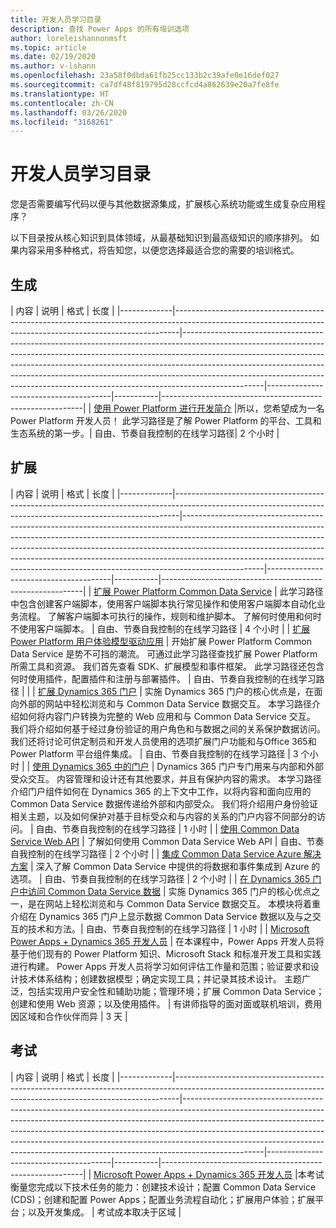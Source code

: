 ```yaml
---
title: 开发人员学习目录
description: 查找 Power Apps 的所有培训选项
author: loreleishannonmsft
ms.topic: article
ms.date: 02/19/2020
ms.author: v-lshann
ms.openlocfilehash: 23a58f0dbda61fb25cc133b2c39afe0e16def027
ms.sourcegitcommit: ca7df48f819795d28ccfcd4a862639e20a7fe8fe
ms.translationtype: HT
ms.contentlocale: zh-CN
ms.lasthandoff: 03/26/2020
ms.locfileid: "3168261"
---
```

# <a name="developer-learning-catalog"></a>开发人员学习目录

您是否需要编写代码以便与其他数据源集成，扩展核心系统功能或生成复杂应用程序？

以下目录按从核心知识到具体领域，从最基础知识到最高级知识的顺序排列。 如果内容采用多种格式，将告知您，以便您选择最适合您的需要的培训格式。

## <a name="build"></a>生成<a name="build"></a>
| 内容  | 说明     | 格式     | 长度    | 
|-------------|-------------------------------------------------------------------------------------------------------------------------------------------------------------|--------------------------------------------------------------------------------------------------------------------------------------------------------------------------------------------------------------------------------------------------------------------------------------------------------------------------------------------------------------------------------------------------------------------------|---------------------------------------|-----------|----------------------------------------------------------|
| [使用 Power Platform 进行开发简介](https://docs.microsoft.com/learn/paths/intro-developing-power-platform/) |所以，您希望成为一名 Power Platform 开发人员！ 此学习路径是了解 Power Platform 的平台、工具和生态系统的第一步。|  自由、节奏自我控制的在线学习路径|  2 个小时 |
## <a name="extend"></a>扩展<a name="extend"></a>
| 内容  | 说明     | 格式     | 长度    | 
|-------------|-------------------------------------------------------------------------------------------------------------------------------------------------------------|--------------------------------------------------------------------------------------------------------------------------------------------------------------------------------------------------------------------------------------------------------------------------------------------------------------------------------------------------------------------------------------------------------------------------|---------------------------------------|-----------|----------------------------------------------------------|
| [扩展 Power Platform Common Data Service](https://docs.microsoft.com/learn/paths/extend-power-platform-model-driven-app/)                  | 此学习路径中包含创建客户端脚本，使用客户端脚本执行常见操作和使用客户端脚本自动化业务流程。 了解客户端脚本可执行的操作，规则和维护脚本。 了解何时使用和何时不使用客户端脚本。  | 自由、节奏自我控制的在线学习路径                                          | 4 个小时 |
| [扩展 Power Platform 用户体验模型驱动应用](https://docs.microsoft.com/learn/paths/extend-power-platform-common-data-service/) | 开始扩展 Power Platform Common Data Service 是势不可挡的潮流。 可通过此学习路径查找扩展 Power Platform 所需工具和资源。 我们首先查看 SDK、扩展模型和事件框架。 此学习路径还包含何时使用插件，配置插件和注册与部署插件。  | 自由、节奏自我控制的在线学习路径                                          |         |
| [扩展 Dynamics 365 门户](https://docs.microsoft.com/learn/paths/extend-dynamics-365-portals/)                                                  | 实施 Dynamics 365 门户的核心优点是，在面向外部的网站中轻松浏览和与 Common Data Service 数据交互。 本学习路径介绍如何将内容门户转换为完整的 Web 应用和与 Common Data Service 交互。 我们将介绍如何基于经过身份验证的用户角色和与数据之间的关系保护数据访问。 我们还将讨论可供定制员和开发人员使用的选项扩展门户功能和与Office 365和 Power Platform 平台组件集成。    | 自由、节奏自我控制的在线学习路径                                          | 3 个小时 |
| [使用 Dynamics 365 中的门户](https://docs.microsoft.com/learn/paths/work-with-portals-in-dynamics-365/)                                      | Dynamics 365 门户专门用来与内部和外部受众交互。 内容管理和设计还有其他要求，并且有保护内容的需求。 本学习路径介绍门户组件如何在 Dynamics 365 的上下文中工作，以将内容和面向应用的 Common Data Service 数据传递给外部和内部受众。 我们将介绍用户身份验证相关主题，以及如何保护对基于目标受众和与内容的关系的门户内容不同部分的访问。  | 自由、节奏自我控制的在线学习路径                                          | 1 小时  |
| [使用 Common Data Service Web API](https://docs.microsoft.com/learn/modules/common-data-service-web-api/)                                      | 了解如何使用 Common Data Service Web API   | 自由、节奏自我控制的在线学习路径                                          | 2 个小时 |
| [集成 Common Data Service Azure 解决方案](https://docs.microsoft.com/learn/modules/integrate-common-data-service-azure-solutions/)            | 深入了解 Common Data Service 中提供的将数据和事件集成到 Azure 的选项。   | 自由、节奏自我控制的在线学习路径                                          | 2 个小时 |
| [在 Dynamics 365 门户中访问 Common Data Service 数据](https://docs.microsoft.com/learn/modules/access-common-data-service-dynamics-365/)        | 实施 Dynamics 365 门户的核心优点之一，是在网站上轻松浏览和与 Common Data Service 数据交互。 本模块将着重介绍在 Dynamics 365 门户上显示数据 Common Data Service 数据以及与之交互的技术和方法。| 自由、节奏自我控制的在线学习路径                                          | 1 小时  |
| [Microsoft Power Apps + Dynamics 365 开发人员](https://docs.microsoft.com/learn/certifications/courses/mb-400t00)                             | 在本课程中，Power Apps 开发人员将基于他们现有的 Power Platform 知识、Microsoft Stack 和标准开发工具和实践进行构建。 Power Apps 开发人员将学习如何评估工作量和范围；验证要求和设计技术体系结构；创建数据模型；确定实现工具；并记录其技术设计。 主题广泛，包括实现用户安全性和辅助功能；管理环境；扩展 Common Data Service；创建和使用 Web 资源；以及使用插件。 | 有讲师指导的面对面或联机培训，费用因区域和合作伙伴而异 | 3 天  |
## <a name="exam"></a>考试<a name="exam"></a>
| 内容  | 说明     | 格式     | 长度    | 
|-------------|-------------------------------------------------------------------------------------------------------------------------------------------------------------|--------------------------------------------------------------------------------------------------------------------------------------------------------------------------------------------------------------------------------------------------------------------------------------------------------------------------------------------------------------------------------------------------------------------------|---------------------------------------|-----------|----------------------------------------------------------|
| [Microsoft Power Apps + Dynamics 365 开发人员](https://docs.microsoft.com/learn/certifications/exams/mb-400) |本考试衡量您完成以下技术任务的能力：创建技术设计；配置 Common Data Service (CDS)；创建和配置 Power Apps；配置业务流程自动化；扩展用户体验；扩展平台；以及开发集成。 |  考试成本取决于区域 |
